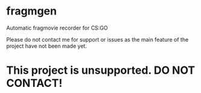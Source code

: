 # fragmgen
Automatic fragmovie recorder for CS:GO


Please do not contact me for support or issues as the main feature of the project have not been made yet.

# This project is unsupported. DO NOT CONTACT!

